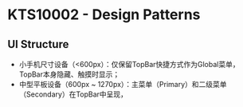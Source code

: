 # KTS10002 - Design Patterns

## UI Structure

* 小手机尺寸设备（&lt;600px）：仅保留TopBar快捷方式作为Global菜单，TopBar本身隐藏、触摸时显示；
* 中型平板设备（600px ~ 1270px）：主菜单（Primary）和二级菜单（Secondary）在TopBar中呈现，



